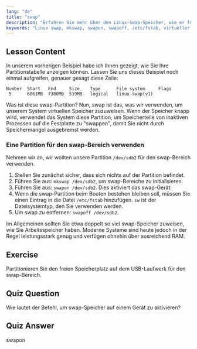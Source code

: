 ```yaml
---
lang: "de"
title: "swap"
description: "Erfahren Sie mehr über den Linux-Swap-Speicher, wie er funktioniert und wie Sie Swap-Partitionen erstellen und verwalten. Optimieren Sie die Speichernutzung Ihres Systems mit diesem Leitfaden!"
keywords: "Linux swap, mkswap, swapon, swapoff, /etc/fstab, virtueller Speicher, Linux Anfänger, Linux Tutorial"
---
```


## Lesson Content

In unserem vorherigen Beispiel habe ich Ihnen gezeigt, wie Sie Ihre Partitionstabelle anzeigen können. Lassen Sie uns dieses Beispiel noch einmal aufgreifen, genauer gesagt diese Zeile:

```
Number  Start   End     Size    Type      File system     Flags
 5      6861MB  7380MB  519MB   logical   linux-swap(v1)
```

Was ist diese swap-Partition? Nun, swap ist das, was wir verwenden, um unserem System virtuellen Speicher zuzuweisen. Wenn der Speicher knapp wird, verwendet das System diese Partition, um Speicherteile von inaktiven Prozessen auf die Festplatte zu "swappen", damit Sie nicht durch Speichermangel ausgebremst werden.

### Eine Partition für den swap-Bereich verwenden

Nehmen wir an, wir wollten unsere Partition `/dev/sdb2` für den swap-Bereich verwenden.

1. Stellen Sie zunächst sicher, dass sich nichts auf der Partition befindet.
2. Führen Sie aus: `mkswap /dev/sdb2`, um swap-Bereiche zu initialisieren.
3. Führen Sie aus: `swapon /dev/sdb2`. Dies aktiviert das swap-Gerät.
4. Wenn die swap-Partition beim Booten bestehen bleiben soll, müssen Sie einen Eintrag in die Datei `/etc/fstab` hinzufügen. `sw` ist der Dateisystemtyp, den Sie verwenden werden.
5. Um swap zu entfernen: `swapoff /dev/sdb2`.

Im Allgemeinen sollten Sie etwa doppelt so viel swap-Speicher zuweisen, wie Sie Arbeitsspeicher haben. Moderne Systeme sind heute jedoch in der Regel leistungsstark genug und verfügen ohnehin über ausreichend RAM.

## Exercise

Partitionieren Sie den freien Speicherplatz auf dem USB-Laufwerk für den swap-Bereich.

## Quiz Question

Wie lautet der Befehl, um swap-Speicher auf einem Gerät zu aktivieren?

## Quiz Answer

swapon
